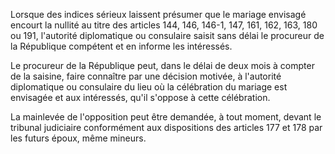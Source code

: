 Lorsque des indices sérieux laissent présumer que le mariage envisagé encourt la nullité au titre des articles 144, 146, 146-1, 147, 161, 162, 163, 180 ou 191, l'autorité diplomatique ou consulaire saisit sans délai le procureur de la République compétent et en informe les intéressés.


Le procureur de la République peut, dans le délai de deux mois à compter de la saisine, faire connaître par une décision motivée, à l'autorité diplomatique ou consulaire du lieu où la célébration du mariage est envisagée et aux intéressés, qu'il s'oppose à cette célébration.


La mainlevée de l'opposition peut être demandée, à tout moment, devant le tribunal judiciaire conformément aux dispositions des articles 177 et 178 par les futurs époux, même mineurs.

